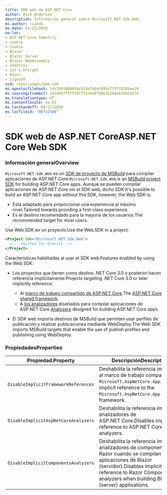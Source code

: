 ```yaml
---
title: SDK web de ASP.NET Core
author: Rick-Anderson
description: Información general sobre Microsoft.NET.Sdk.Web.
ms.author: riande
ms.date: 01/25/2020
no-loc:
- ASP.NET Core Identity
- cookie
- Cookie
- Blazor
- Blazor Server
- Blazor WebAssembly
- Identity
- Let's Encrypt
- Razor
- SignalR
uid: razor-pages/web-sdk
ms.openlocfilehash: fdc2991060050c813efb6dc895cf73ff876bae29
ms.sourcegitcommit: 24106b7ffffc9fff410a679863e28aeb2bbe5b7e
ms.translationtype: HT
ms.contentlocale: es-ES
ms.lasthandoff: 09/17/2020
ms.locfileid: "90722506"
---
```

# <a name="aspnet-core-web-sdk"></a><span data-ttu-id="23bc5-103">SDK web de ASP.NET Core</span><span class="sxs-lookup"><span data-stu-id="23bc5-103">ASP.NET Core Web SDK</span></span>

### <a name="overview"></a><span data-ttu-id="23bc5-104">Información general</span><span class="sxs-lookup"><span data-stu-id="23bc5-104">Overview</span></span>

<span data-ttu-id="23bc5-105">`Microsoft.NET.Sdk.Web` es un [SDK de proyecto de MSBuild](/visualstudio/msbuild/how-to-use-project-sdk) para compilar aplicaciones de ASP.NET Core.</span><span class="sxs-lookup"><span data-stu-id="23bc5-105">`Microsoft.NET.Sdk.Web` is an [MSBuild project SDK](/visualstudio/msbuild/how-to-use-project-sdk) for building ASP.NET Core apps.</span></span> <span data-ttu-id="23bc5-106">Aunque se pueden compilar aplicaciones de ASP.NET Core sin el SDK web, dicho SDK:</span><span class="sxs-lookup"><span data-stu-id="23bc5-106">It's possible to build an ASP.NET Core app without this SDK, however, the Web SDK is:</span></span>

* <span data-ttu-id="23bc5-107">Está adaptado para proporcionar una experiencia al máximo nivel.</span><span class="sxs-lookup"><span data-stu-id="23bc5-107">Tailored towards providing a first-class experience.</span></span>
* <span data-ttu-id="23bc5-108">Es el destino recomendado para la mayoría de los usuarios.</span><span class="sxs-lookup"><span data-stu-id="23bc5-108">The recommended target for most users.</span></span>

<span data-ttu-id="23bc5-109">Use Web.SDK en un proyecto:</span><span class="sxs-lookup"><span data-stu-id="23bc5-109">Use the Web.SDK in a project:</span></span>

  ```xml
  <Project Sdk="Microsoft.NET.Sdk.Web">
    <!-- omitted for brevity -->
  </Project>
  ```

<span data-ttu-id="23bc5-110">Características habilitadas al usar el SDK web:</span><span class="sxs-lookup"><span data-stu-id="23bc5-110">Features enabled by using the Web SDK:</span></span>

* <span data-ttu-id="23bc5-111">Los proyectos que tienen como destino .NET Core 3.0 o posterior hacen referencia implícitamente:</span><span class="sxs-lookup"><span data-stu-id="23bc5-111">Projects targeting .NET Core 3.0 or later implicitly reference:</span></span>

  * <span data-ttu-id="23bc5-112">Al [marco de trabajo compartido de ASP.NET Core](xref:fundamentals/metapackage-app).</span><span class="sxs-lookup"><span data-stu-id="23bc5-112">The [ASP.NET Core shared framework](xref:fundamentals/metapackage-app).</span></span>
  * <span data-ttu-id="23bc5-113">A [los analizadores](/visualstudio/extensibility/getting-started-with-roslyn-analyzers) diseñados para compilar aplicaciones de ASP.NET Core.</span><span class="sxs-lookup"><span data-stu-id="23bc5-113">[Analyzers](/visualstudio/extensibility/getting-started-with-roslyn-analyzers) designed for building ASP.NET Core apps.</span></span>
* <span data-ttu-id="23bc5-114">El SDK web importa destinos de MSBuild que permiten usar perfiles de publicación y realizar publicaciones mediante WebDeploy.</span><span class="sxs-lookup"><span data-stu-id="23bc5-114">The Web SDK imports MSBuild targets that enable the use of publish profiles and publishing using WebDeploy.</span></span>

### <a name="properties"></a><span data-ttu-id="23bc5-115">Propiedades</span><span class="sxs-lookup"><span data-stu-id="23bc5-115">Properties</span></span>

| <span data-ttu-id="23bc5-116">Propiedad.</span><span class="sxs-lookup"><span data-stu-id="23bc5-116">Property</span></span> | <span data-ttu-id="23bc5-117">Descripción</span><span class="sxs-lookup"><span data-stu-id="23bc5-117">Description</span></span> |
| -------- | ----------- |
| `DisableImplicitFrameworkReferences` | <span data-ttu-id="23bc5-118">Deshabilita la referencia implícita al marco de trabajo compartido `Microsoft.AspNetCore.App`.</span><span class="sxs-lookup"><span data-stu-id="23bc5-118">Disables implicit reference to the `Microsoft.AspNetCore.App` shared framework.</span></span> |
| `DisableImplicitAspNetCoreAnalyzers` | <span data-ttu-id="23bc5-119">Deshabilita la referencia implícita a analizadores de ASP.NET Core.</span><span class="sxs-lookup"><span data-stu-id="23bc5-119">Disables implicit reference to ASP.NET Core analyzers.</span></span> |
| `DisableImplicitComponentsAnalyzers` | <span data-ttu-id="23bc5-120">Deshabilita la referencia implícita a analizadores de componentes de Razor cuando se compilan aplicaciones de Blazor (servidor).</span><span class="sxs-lookup"><span data-stu-id="23bc5-120">Disables implicit reference to Razor Components analyzers when building Blazor (server) applications.</span></span> |